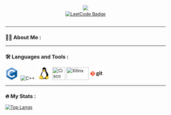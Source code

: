 
<div id="header" align="center">
  <img src="https://media.giphy.com/media/qgQUggAC3Pfv687qPC/giphy.gif" width="320"/>
</div>

<div id="badges" align="center">
  <a href="https://leetcode.com/SenikovMikhail/">
   <img src="https://img.shields.io/badge/LeetCode-gray?logo=LeetCode&logoColor=orange&style=for-the-badge"  alt="LeetCode Badge"/>
  </a>
</div>

<div id="counter" align="center">
  <img src="https://komarev.com/ghpvc/?username=SenikovMikhail&style=flat-square&color=blue"  alt=""/>
</div>

---

### :man_technologist: About Me :

---

### :hammer_and_wrench: Languages and Tools :

<div>
  <img src="https://raw.githubusercontent.com/devicons/devicon/1119b9f84c0290e0f0b38982099a2bd027a48bf1/icons/c/c-original.svg" title="C" alt="C" width="40" height="40"/>&nbsp;
  <img src="https://cdn.worldvectorlogo.com/logos/c.svg" title="C++" alt="C++" width="40" height="40"/>&nbsp;
  <img src="https://raw.githubusercontent.com/devicons/devicon/1119b9f84c0290e0f0b38982099a2bd027a48bf1/icons/linux/linux-original.svg" title="Linux" alt="Linux" width="40" height="40"/>&nbsp;  
     <img src="https://www.svgrepo.com/show/330148/cisco.svg" title="Cisco" **alt="Cisco" width="40" height="40"/>
     <img src="https://cdn.worldvectorlogo.com/logos/xilinx.svg" title="Xilinx" **alt="Xilinx" width="70" height="40"/>
    <img src="https://github.com/devicons/devicon/blob/master/icons/git/git-original-wordmark.svg" title="Git" **alt="Git" width="40" height="40"/>

</div>


---

### :fire: My Stats :

[![Top Langs](https://github-readme-stats.vercel.app/api/top-langs/?username=SenikovMikhail)](https://github.com/anuraghazra/github-readme-stats)
